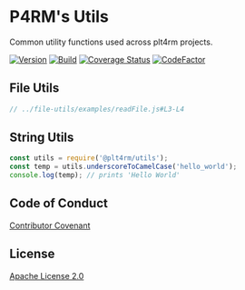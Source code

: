 # P4RM's Utils

Common utility functions used across plt4rm projects.

[![Version](https://img.shields.io/npm/v/@p4rm/utils)](https://img.shields.io/npm/v/@plt4rm/utils)
[![Build](https://github.com/plt4rm/utils/workflows/Node%20CI/badge.svg)](https://github.com/p4rm/utils/actions?workflow=Node+CI)
[![Coverage Status](https://coveralls.io/repos/github/p4rm/utils/badge.svg?branch=master)](https://coveralls.io/github/p4rm/utils?branch=master)
[![CodeFactor](https://www.codefactor.io/repository/github/p4rm/utils/badge)](https://www.codefactor.io/repository/github/p4rm/utils)

## File Utils

```js
// ../file-utils/examples/readFile.js#L3-L4
```

## String Utils

```js
const utils = require('@plt4rm/utils');
const temp = utils.underscoreToCamelCase('hello_world');
console.log(temp); // prints 'Hello World'
```

## Code of Conduct

[Contributor Covenant](/CODE_OF_CONDUCT.md)

## License

[Apache License 2.0](/LICENSE)
